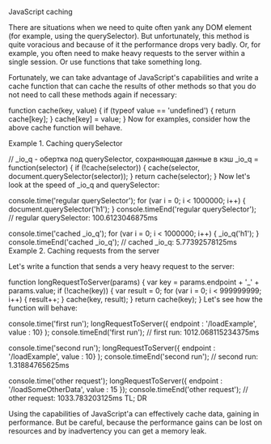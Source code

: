 JavaScript caching

There are situations when we need to quite often yank any DOM element (for example, using the querySelector). But unfortunately, this method is quite voracious and because of it the performance drops very badly. Or, for example, you often need to make heavy requests to the server within a single session. Or use functions that take something long.

Fortunately, we can take advantage of JavaScript's capabilities and write a cache function that can cache the results of other methods so that you do not need to call these methods again if necessary:

function cache(key, value) 
{
    if (typeof value == 'undefined') {
        return cache[key];
    }
    cache[key] = value;
}
Now for examples, consider how the above cache function will behave.

Example 1. Caching querySelector

// _io_q - обертка под querySelector, сохраняющая данные в кэш
_io_q = function(selector)
{
    if (!cache(selector)) { 
        cache(selector, document.querySelector(selector));
    }
    return cache(selector);
}
Now let's look at the speed of _io_q and querySelector:

console.time('regular querySelector');
for (var i = 0; i < 1000000; i++) {
    document.querySelector('h1');
}
console.timeEnd('regular querySelector'); // regular querySelector: 100.6123046875ms


console.time('cached _io_q');
for (var i = 0; i < 1000000; i++) {
    _io_q('h1');
}
console.timeEnd('cached _io_q'); // cached _io_q: 5.77392578125ms
Example 2. Caching requests from the server

Let's write a function that sends a very heavy request to the server:

function longRequestToServer(params)
{
    var key = params.endpoint + '_' + params.value;
    if (!cache(key)) {
        var result = 0;
        for (var i = 0; i < 999999999; i++) {
            result++;
        }
        cache(key, result);
    }
    return cache(key);
}
Let's see how the function will behave:

console.time('first run');
longRequestToServer({
    endpoint : '/loadExample', 
    value : 10}
);
console.timeEnd('first run'); // first run: 1012.068115234375ms

console.time('second run');
longRequestToServer({
    endpoint : '/loadExample', 
    value : 10}
);
console.timeEnd('second run'); // second run: 1.31884765625ms

console.time('other request');
longRequestToServer({
    endpoint : '/loadSomeOtherData', 
    value : 15
});
console.timeEnd('other request'); // other request: 1033.783203125ms
TL; DR

Using the capabilities of JavaScript'a can effectively cache data, gaining in performance. But be careful, because the performance gains can be lost on resources and by inadvertency you can get a memory leak.